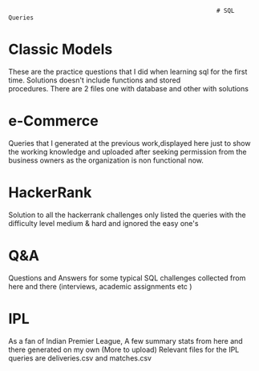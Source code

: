                                                               # SQL Queries

# Classic Models
   These are the practice questions that I did when learning sql for the first time. Solutions doesn't include functions and stored    
   procedures. There are 2 files one with database and other with solutions
# e-Commerce
  Queries that I generated at the previous work,displayed here just to show the working knowledge and uploaded after seeking permission       from the business owners as the organization is non functional now.   
# HackerRank
  Solution to all the hackerrank challenges only listed the queries with the difficulty level medium & hard and ignored the easy one's
# Q&A 
  Questions and Answers for some typical SQL challenges collected from here and there (interviews, academic assignments etc )

# IPL 
  As a fan of Indian Premier League, A few summary stats from here and there generated on my own (More to upload)
  Relevant files for the IPL queries are deliveries.csv and matches.csv
